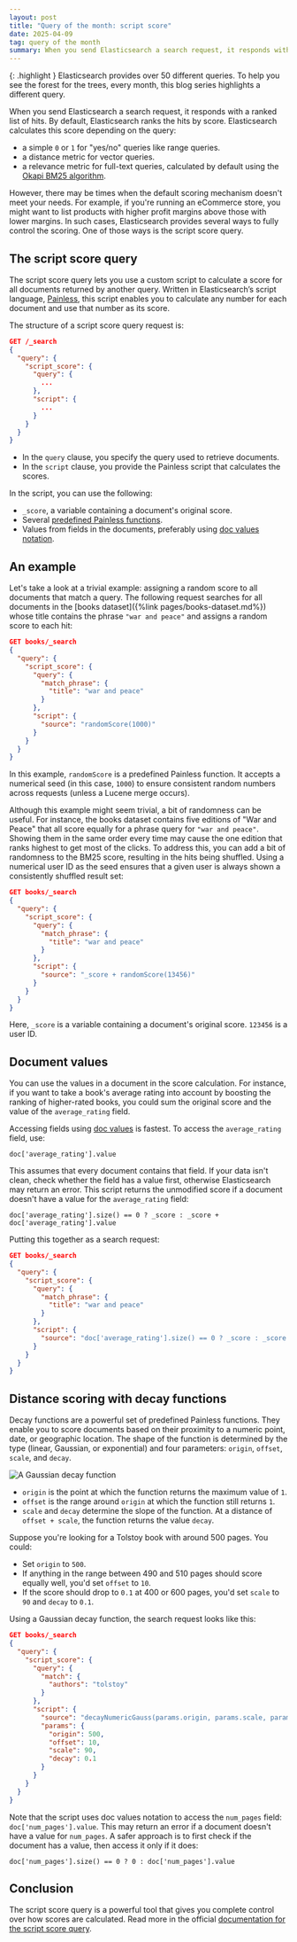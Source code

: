 ```yaml
---
layout: post
title: "Query of the month: script score"
date: 2025-04-09
tag: query of the month
summary: When you send Elasticsearch a search request, it responds with a ranked list of hits. By default, Elasticsearch ranks the hits by score. The script score query gives you complete control over how these scores are calculated.
---
```


{: .highlight }
Elasticsearch provides over 50 different queries. To help you see the forest for the trees, every month, this blog series highlights a different query.

When you send Elasticsearch a search request, it responds with a ranked list of hits. By default, Elasticsearch ranks the hits by score. Elasticsearch calculates this score depending on the query:

* a simple `0` or `1` for "yes/no" queries like range queries.
* a distance metric for vector queries.
* a relevance metric for full-text queries, calculated by default using the [Okapi BM25 algorithm](https://link.es24h.com/7970).

However, there may be times when the default scoring mechanism doesn't meet your needs. For example, if you're running an eCommerce store, you might want to list products with higher profit margins above those with lower margins. In such cases, Elasticsearch provides several ways to fully control the scoring. One of those ways is the script score query.

## The script score query

The script score query lets you use a custom script to calculate a score for all documents returned by another query. Written in Elasticsearch’s script language, [Painless](https://link.es24h.com/a955), this script enables you to calculate any number for each document and use that number as its score.

The structure of a script score query request is:

```json
GET /_search
{
  "query": {
    "script_score": {
      "query": {
        ...
      },
      "script": {
        ...
      }
    }
  }
}
```

* In the `query` clause, you specify the query used to retrieve documents. 
* In the `script` clause, you provide the Painless script that calculates the scores.

In the script, you can use the following:

* `_score`, a variable containing a document's original score.
* Several [predefined Painless functions](https://link.es24h.com/ba77).
* Values from fields in the documents, preferably using [doc values notation](https://link.es24h.com/0b4e).

## An example

Let's take a look at a trivial example: assigning a random score to all documents that match a query. The following request searches for all documents in the [books dataset]({%link pages/books-dataset.md%}) whose title contains the phrase `"war and peace"` and assigns a random score to each hit:

```json
GET books/_search
{
  "query": {
    "script_score": {
      "query": {
        "match_phrase": {
          "title": "war and peace"
        }
      },
      "script": {
        "source": "randomScore(1000)"
      }
    }
  }
}
```

In this example, `randomScore` is a predefined Painless function. It accepts a numerical seed (in this case, `1000`) to ensure consistent random numbers across requests (unless a Lucene merge occurs).

Although this example might seem trivial, a bit of randomness can be useful. For instance, the books dataset contains five editions of "War and Peace" that all score equally for a phrase query for `"war and peace"`. Showing them in the same order every time may cause the one edition that ranks highest to get most of the clicks. To address this, you can add a bit of randomness to the BM25 score, resulting in the hits being shuffled. Using a numerical user ID as the seed ensures that a given user is always shown a consistently shuffled result set:

```json
GET books/_search
{
  "query": {
    "script_score": {
      "query": {
        "match_phrase": {
          "title": "war and peace"
        }
      },
      "script": {
        "source": "_score + randomScore(13456)"
      }
    }
  }
}
```

Here, `_score` is a variable containing a document's original score. `123456` is a user ID.

## Document values

You can use the values in a document in the score calculation. For instance, if you want to take a book's average rating into account by boosting the ranking of higher-rated books, you could sum the original score and the value of the `average_rating` field.

Accessing fields using [doc values](https://link.es24h.com/0b4e) is fastest. To access the `average_rating` field, use:

```
doc['average_rating'].value
```

This assumes that every document contains that field. If your data isn't clean, check whether the field has a value first, otherwise Elasticsearch may return an error. This script returns the unmodified score if a document doesn't have a value for the `average_rating` field:

```
doc['average_rating'].size() == 0 ? _score : _score + doc['average_rating'].value
```

Putting this together as a search request:

```json
GET books/_search
{
  "query": {
    "script_score": {
      "query": {
        "match_phrase": {
          "title": "war and peace"
        }
      },
      "script": {
        "source": "doc['average_rating'].size() == 0 ? _score : _score + doc['average_rating'].value"
      }
    }
  }
}
```

## Distance scoring with decay functions

Decay functions are a powerful set of predefined Painless functions. They enable you  to score documents based on their proximity to a numeric point, date, or geographic location. The shape of the function is determined by the type (linear, Gaussian, or exponential) and four parameters: `origin`, `offset`, `scale`, and `decay`.

![A Gaussian decay function](/assets/images/blogs/gaussian-decay.png)

* `origin` is the point at which the function returns the maximum value of `1`.
* `offset` is the range around `origin` at which the function still returns `1`.
* `scale` and `decay` determine the slope of the function. At a distance of `offset + scale`, the function returns the value `decay`.

Suppose you're looking for a Tolstoy book with around 500 pages. You could:

* Set `origin` to `500`. 
* If anything in the range between 490 and 510 pages should score equally well, you'd set `offset` to `10`.
*  If the score should drop to `0.1` at 400 or 600 pages, you'd set `scale` to `90` and `decay` to `0.1`. 

Using a Gaussian decay function, the search request looks like this:

```json
GET books/_search
{
  "query": {
    "script_score": {
      "query": {
        "match": {
          "authors": "tolstoy"
        }
      },
      "script": {
        "source": "decayNumericGauss(params.origin, params.scale, params.offset, params.decay, doc['num_pages'].value)",
        "params": {
          "origin": 500,
          "offset": 10,
          "scale": 90,
          "decay": 0.1
        }
      }
    }
  }
}
```

Note that the script uses doc values notation to access the `num_pages` field: `doc['num_pages'].value`. This may return an error if a document doesn't have a value for `num_pages`. A safer approach is to first check if the document has a value, then access it only if it does:

```
doc['num_pages'].size() == 0 ? 0 : doc['num_pages'].value
```

## Conclusion

The script score query is a powerful tool that gives you complete control over how scores are calculated. Read more in the official [documentation for the script score query](https://link.es24h.com/9c41).
